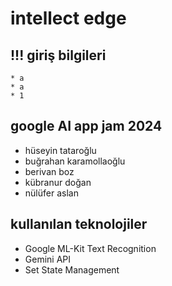 # intellect edge

## !!! giriş bilgileri
    * a
    * a
    * 1


## google AI app jam 2024

* hüseyin tataroğlu
* buğrahan karamollaoğlu
* berivan boz
* kübranur doğan
* nülüfer aslan

## kullanılan teknolojiler

* Google ML-Kit Text Recognition
* Gemini API
* Set State Management
